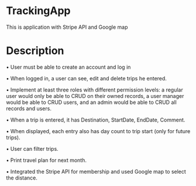 # TrackingApp
This is application with Stripe API and Google map

# Description
•	User must be able to create an account and log in

•	When logged in, a user can see, edit and delete trips he entered.

•	Implement at least three roles with different permission levels: a regular user would only be able to CRUD on their owned records, a user manager would be able to CRUD users, and an admin would be able to CRUD all records and users.

•	When a trip is entered, it has Destination, StartDate, EndDate, Comment.

•	When displayed, each entry also has day count to trip start (only for future trips).

•	User can filter trips.

•	Print travel plan for next month.

•	Integrated the Stripe API for membership and used Google map to select the distance.

